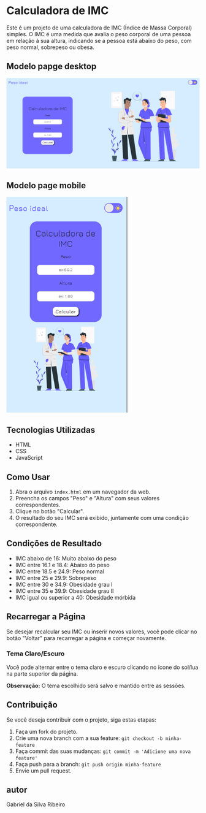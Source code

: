 # Calculadora de IMC

Este é um projeto de uma calculadora de IMC (Índice de Massa Corporal) simples. O IMC é uma medida que avalia o peso corporal de uma pessoa em relação à sua altura, indicando se a pessoa está abaixo do peso, com peso normal, sobrepeso ou obesa.

## Modelo papge desktop
![Modelo page](assets/assets/img/IMG-layout.png)
## Modelo page mobile
![Modelo page](assets/assets/img/img-mobile.png)
 


## Tecnologias Utilizadas
- HTML
- CSS
- JavaScript

## Como Usar
1. Abra o arquivo `index.html` em um navegador da web.
2. Preencha os campos "Peso" e "Altura" com seus valores correspondentes.
3. Clique no botão "Calcular".
4. O resultado do seu IMC será exibido, juntamente com uma condição correspondente.

## Condições de Resultado
- IMC abaixo de 16: Muito abaixo do peso
- IMC entre 16.1 e 18.4: Abaixo do peso
- IMC entre 18.5 e 24.9: Peso normal
- IMC entre 25 e 29.9: Sobrepeso
- IMC entre 30 e 34.9: Obesidade grau I
- IMC entre 35 e 39.9: Obesidade grau II
- IMC igual ou superior a 40: Obesidade mórbida

## Recarregar a Página
Se desejar recalcular seu IMC ou inserir novos valores, você pode clicar no botão "Voltar" para recarregar a página e começar novamente.

### Tema Claro/Escuro
Você pode alternar entre o tema claro e escuro clicando no ícone do sol/lua na parte superior da página.

**Observação:** O tema escolhido será salvo e mantido entre as sessões.
## Contribuição

Se você deseja contribuir com o projeto, siga estas etapas:

1. Faça um fork do projeto.
2. Crie uma nova branch com a sua feature: `git checkout -b minha-feature`
3. Faça commit das suas mudanças: `git commit -m 'Adicione uma nova feature'`
4. Faça push para a branch: `git push origin minha-feature`
5. Envie um pull request.
## autor
Gabriel da Silva Ribeiro 

